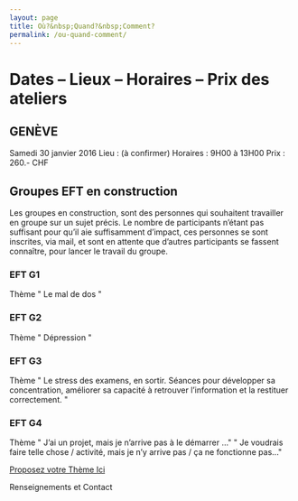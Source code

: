 ```yaml
---
layout: page
title: Où?&nbsp;Quand?&nbsp;Comment?
permalink: /ou-quand-comment/
---
```



# Dates – Lieux – Horaires – Prix des ateliers

## GENÈVE

Samedi 30 janvier 2016
Lieu : (à confirmer)
Horaires : 9H00 à 13H00
Prix : 260.- CHF


## Groupes EFT en construction

Les groupes en construction, sont des personnes qui souhaitent travailler en groupe sur un sujet précis. Le nombre de participants n’étant pas suffisant pour qu’il aie suffisamment d’impact, ces personnes se sont inscrites, via mail, et sont en attente que d’autres participants se fassent connaître, pour lancer le travail du groupe.

### EFT G1

Thème " Le mal de dos "

### EFT G2

Thème " Dépression "

### EFT G3

Thème " Le stress des examens, en sortir. Séances pour développer sa concentration, améliorer sa capacité à retrouver l’information et la restituer correctement. "

### EFT G4

Thème " J’ai un projet, mais je n’arrive pas à le démarrer ..."
" Je voudrais faire telle chose / activité, mais je n’y arrive pas / ça ne fonctionne pas..."


[Proposez votre Thème Ici](mailto:eft-tbt@gmail.com)

Renseignements et Contact
